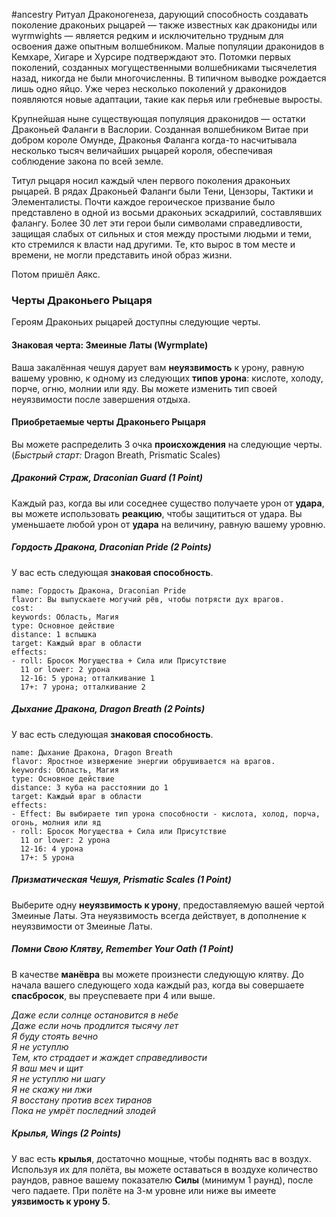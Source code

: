 #ancestry
Ритуал Драконогенеза, дарующий способность создавать поколение драконьих рыцарей — также известных как дракониды или wyrmwights — является редким и исключительно трудным для освоения даже опытным волшебником. Малые популяции драконидов в Кемхаре, Хигаре и Хурсире подтверждают это. Потомки первых поколений, созданных могущественными волшебниками тысячелетия назад, никогда не были многочисленны. В типичном выводке рождается лишь одно яйцо. Уже через несколько поколений у драконидов появляются новые адаптации, такие как перья или гребневые выросты.

Крупнейшая ныне существующая популяция драконидов — остатки Драконьей Фаланги в Васлории. Созданная волшебником Витае при добром короле Омунде, Драконья Фаланга когда-то насчитывала несколько тысяч величайших рыцарей короля, обеспечивая соблюдение закона по всей земле.

Титул рыцаря носил каждый член первого поколения драконьих рыцарей. В рядах Драконьей Фаланги были Тени, Цензоры, Тактики и Элементалисты. Почти каждое героическое призвание было представлено в одной из восьми драконьих эскадрилий, составлявших фалангу. Более 30 лет эти герои были символами справедливости, защищая слабых от сильных и стоя между простыми людьми и теми, кто стремился к власти над другими. Те, кто вырос в том месте и времени, не могли представить иной образ жизни.

Потом пришёл Аякс.
### Черты Драконьего Рыцаря

Героям Драконьих рыцарей доступны следующие черты.
#### Знаковая черта: Змеиные Латы (Wyrmplate)
Ваша закалённая чешуя дарует вам **неуязвимость** к урону, равную вашему уровню, к одному из следующих **типов урона**: кислоте, холоду, порче, огню, молнии или яду. Вы можете изменить тип своей неуязвимости после завершения отдыха.
#### Приобретаемые черты Драконьего Рыцаря
Вы можете распределить 3 очка **происхождения** на следующие черты. (_Быстрый старт:_ Dragon Breath, Prismatic Scales)

##### Драконий Страж, Draconian Guard (1 Point)
Каждый раз, когда вы или соседнее существо получаете урон от **удара**, вы можете использовать **реакцию**, чтобы защититься от удара. Вы уменьшаете любой урон от **удара** на величину, равную вашему уровню.
##### Гордость Дракона, Draconian Pride (2 Points)
У вас есть следующая **знаковая способность**.
```ds-ab
name: Гордость Дракона, Draconian Pride
flavor: Вы выпускаете могучий рёв, чтобы потрясти дух врагов.
cost:
keywords: Область, Магия
type: Основное действие
distance: 1 вспышка
target: Каждый враг в области
effects:
- roll: Бросок Могущества + Сила или Присутствие
  11 or lower: 2 урона
  12-16: 5 урона; отталкивание 1
  17+: 7 урона; отталкивание 2
```

##### Дыхание Дракона, Dragon Breath (2 Points)
У вас есть следующая **знаковая способность**.

```ds-ab
name: Дыхание Дракона, Dragon Breath
flavor: Яростное извержение энергии обрушивается на врагов.
keywords: Область, Магия
type: Основное действие
distance: 3 куба на расстоянии до 1
target: Каждый враг в области
effects:
- Effect: Вы выбираете тип урона способности - кислота, холод, порча, огонь, молния или яд
- roll: Бросок Могущества + Сила или Присутствие
  11 or lower: 2 урона
  12-16: 4 урона
  17+: 5 урона
```

##### Призматическая Чешуя, Prismatic Scales (1 Point)
Выберите одну **неуязвимость к урону**, предоставляемую вашей чертой Змеиные Латы. Эта неуязвимость всегда действует, в дополнение к неуязвимости от Змеиные Латы.

##### Помни Свою Клятву, Remember Your Oath (1 Point)
В качестве **манёвра** вы можете произнести следующую клятву. До начала вашего следующего хода каждый раз, когда вы совершаете **спасбросок**, вы преуспеваете при 4 или выше.

_Даже если солнце остановится в небе  
Даже если ночь продлится тысячу лет  
Я буду стоять вечно  
Я не уступлю  
Тем, кто страдает и жаждет справедливости  
Я ваш меч и щит  
Я не уступлю ни шагу  
Я не скажу ни лжи  
Я восстану против всех тиранов  
Пока не умрёт последний злодей_
##### Крылья, Wings (2 Points)
У вас есть **крылья**, достаточно мощные, чтобы поднять вас в воздух. Используя их для полёта, вы можете оставаться в воздухе количество раундов, равное вашему показателю **Силы** (минимум 1 раунд), после чего падаете. При полёте на 3-м уровне или ниже вы имеете **уязвимость к урону 5**.
